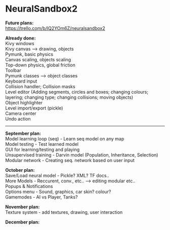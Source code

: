 # NeuralSandbox2

<b>Future plans:</b><br>
https://trello.com/b/IQ2YOm6Z/neuralsandbox2

<b>Already done:</b><br>
Kivy windows<br>
Kivy canvas --> drawing, objects<br>
Pymunk, basic physics<br>
Canvas scaling, objects scaling<br>
Top-down physics, global friction<br>
Toolbar<br>
Pymunk classes --> object classes<br>
Keyboard input<br>
Collision handler; Collision masks<br>
Level editor (Adding segments, circles and boxes; changing colours; layering; changing type; changing collisions; moving objects)<br>
Object highlighter<br>
Level import/export (pickle)<br>
Camera center<br>
Undo action<br>
<hr>

<b>September plan:</b><br>
Model learning loop (seq) - Learn seq model on any map<br>
Model testing - Test learned model<br>
GUI for learning/testing and playing<br>
Unsupervised training - Darvin model (Population, Inheritance, Selection)<br>
Modular network - Creating seq. network based on user input<br>

<b>October plan:</b><br>
Save/Load neural model - Pickle? XML? TF docs..<br>
More Models - Reccurent, conv., etc.. --> editing modular etc..<br>
Popups & Notifications<br>
Options menu - Sound, graphics, car skin? colour?<br>
Gamemodes - AI vs Player, Tanks?<br>

<b>November plan:</b><br>
Texture system - add textures, drawing, user interaction<br>

<b>December plan:</b><br>
